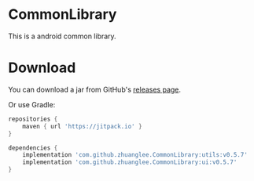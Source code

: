 # CommonLibrary
This is a android common library.
 
# Download
You can download a jar from GitHub's [releases page](https://github.com/zhuanglee/CommonLibrary/releases).

Or use Gradle:
```groovy
repositories {
    maven { url 'https://jitpack.io' }
}

dependencies {
    implementation 'com.github.zhuanglee.CommonLibrary:utils:v0.5.7'
    implementation 'com.github.zhuanglee.CommonLibrary:ui:v0.5.7'
}
```
